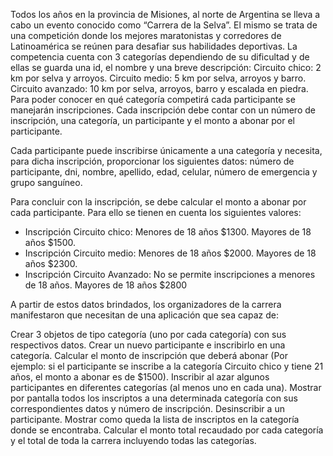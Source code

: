 Todos los años en la provincia de Misiones, al norte de Argentina se lleva a cabo un evento conocido como “Carrera de la Selva”. El mismo se trata de una competición donde los mejores maratonistas y corredores de Latinoamérica se reúnen para desafiar sus habilidades deportivas.
La competencia cuenta con 3 categorías dependiendo de su dificultad y de ellas se guarda una id, el nombre y una breve descripción:
Circuito chico: 2 km por selva y arroyos.
Circuito medio: 5 km por selva, arroyos y barro.
Circuito avanzado: 10 km por selva, arroyos, barro y escalada en piedra.
Para poder conocer en qué categoría competirá cada participante se manejarán inscripciones. Cada inscripción debe contar con un número de inscripción, una categoría, un participante y el monto a abonar por el participante.

Cada participante puede inscribirse únicamente a una categoría y necesita, para dicha inscripción, proporcionar los siguientes datos: número de participante, dni, nombre, apellido, edad, celular, número de emergencia y grupo sanguíneo.

Para concluir con la inscripción, se debe calcular el monto a abonar por cada participante. Para ello se tienen en cuenta los siguientes valores:

- Inscripción Circuito chico: Menores de 18 años $1300. Mayores de 18 años $1500.
- Inscripción Circuito medio: Menores de 18 años $2000. Mayores de 18 años $2300.
- Inscripción Circuito Avanzado: No se permite inscripciones a menores de 18 años. Mayores de 18 años $2800

A partir de estos datos brindados, los organizadores de la carrera manifestaron que necesitan de una aplicación que sea capaz de:

Crear 3 objetos de tipo categoría (uno por cada categoría) con sus respectivos datos.
Crear un nuevo participante e inscribirlo en una categoría. Calcular el monto de inscripción que deberá abonar (Por ejemplo: si el participante se inscribe a la categoría Circuito chico y tiene 21 años, el monto a abonar es de $1500).
Inscribir al azar algunos participantes en diferentes categorías (al menos uno en cada una).
Mostrar por pantalla todos los inscriptos a una determinada categoría con sus correspondientes datos y número de inscripción.
Desinscribir a un participante. Mostrar como queda la lista de inscriptos en la categoría donde se encontraba.
Calcular el monto total recaudado por cada categoría y el total de toda la carrera incluyendo todas las categorías.
